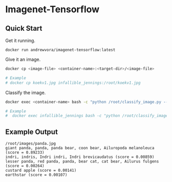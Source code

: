 # Imagenet-Tensorflow

## Quick Start

Get it running.

```
docker run andrewvora/imagenet-tensorflow:latest
```

Give it an image.

```bash
docker cp <image-file> <container-name>:<target-dir>/<image-file>

# Example
# docker cp koekv1.jpg infallible_jennings:/root/koekv1.jpg
```

Classify the image.

```bash
docker exec <container-name> bash -c "python /root/classify_image.py --image_file /<target-dir>/<image-file>"

# Example
#  docker exec infallible_jennings bash -c "python /root/classify_image.py --image_file /root/100.jpg"

```

## Example Output
```
/root/images/panda.jpg
giant panda, panda, panda bear, coon bear, Ailuropoda melanoleuca (score = 0.89233)
indri, indris, Indri indri, Indri brevicaudatus (score = 0.00859)
lesser panda, red panda, panda, bear cat, cat bear, Ailurus fulgens (score = 0.00264)
custard apple (score = 0.00141)
earthstar (score = 0.00107)
```
